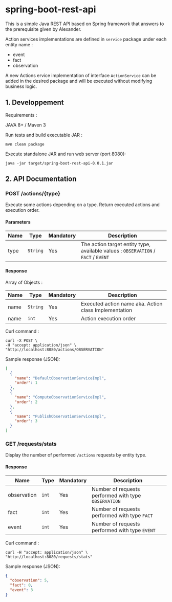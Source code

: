 # spring-boot-rest-api

This is a simple Java REST API based on Spring framework that answers to the prerequisite given by Alexander.

Action services implementations are defined in `service` package under each entity name :
- event
- fact
- observation

A new Actions ervice implementation of interface `ActionService` can be added in the desired package and will be executed without modifying business logic.

## 1. Developpement

Requirements :

JAVA 8+ / Maven 3

Run tests and build executable JAR :

    mvn clean package

Execute standalone JAR and run web server (port 8080):

    java -jar target/spring-boot-rest-api-0.0.1.jar

## 2. API Documentation

### POST /actions/{type}

Execute some actions depending on a type.
Return executed actions and execution order.

#### Parameters

| Name | Type | Mandatory | Description
|---|---|---|---|
| type  | `String` | Yes | The action target entity type, available values : `OBSERVATION` / `FACT` / `EVENT`

#### Response

Array of Objects :

| Name | Type | Mandatory | Description
|---|---|---|---|
| name | `String` | Yes | Executed action name aka. Action class Implementation
| name | `int` | Yes | Action execution order


Curl command :
```shell
curl -X POST \
-H "accept: application/json" \
"http://localhost:8080/actions/OBSERVATION"
```

Sample response (JSON):
```JSON
[
  {
    "name": "DefaultObservationServiceImpl",
    "order": 1
  },
  {
    "name": "ComputeObservationServiceImpl",
    "order": 2
  },
  {
    "name": "PublishObservationServiceImpl",
    "order": 3
  }
]
```


### GET /requests/stats

Display the number of performed `/actions` requests by entity type.

#### Response

| Name | Type | Mandatory | Description
|---|---|---|---|
| observation | `int` | Yes | Number of requests performed with type `OBSERVATION`
| fact | `int` | Yes | Number of requests performed with type `FACT`
| event | `int` | Yes | Number of requests performed with type `EVENT`

Curl command :

```shell
curl -H "accept: application/json" \
"http://localhost:8080/requests/stats"
```

Sample response (JSON):
```JSON
{
  "observation": 5,
  "fact": 0,
  "event": 3
}
```
